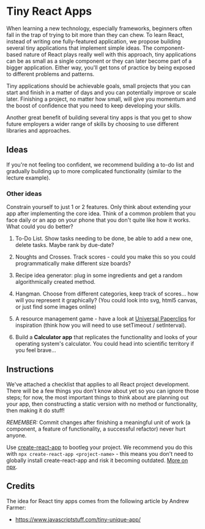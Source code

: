 # Tiny React Apps

When learning a new technology, especially frameworks, beginners often fall in the trap of trying to bit more than they can chew. To learn React, instead of writing one fully-featured application, we propose building several tiny applications that implement simple ideas. The component-based nature of React plays really well with this approach, tiny applications can be as small as a single component or they can later become part of a bigger application. Either way, you'll get tons of practice by being exposed to different problems and patterns.

Tiny applications should be achievable goals, small projects that you can start and finish in a matter of days and you can potentially improve or scale later. Finishing a project, no matter how small, will give you momentum and the boost of confidence that you need to keep developing your skills.

Another great benefit of building several tiny apps is that you get to show future employers a wider range of skills by choosing to use different libraries and approaches.

## Ideas

If you're not feeling too confident, we recommend building a to-do list and gradually building up to more complicated functionality (similar to the lecture example).

### Other ideas

Constrain yourself to just 1 or 2 features. Only think about extending your app after implementing the core idea. Think of a common problem that you face daily or an app on your phone that you don't quite like how it works. What could you do better?

1. To-Do List. Show tasks needing to be done, be able to add a new one, delete tasks. Maybe rank by due-date?

2. Noughts and Crosses. Track scores - could you make this so you could programmatically make different size boards?

3. Recipe idea generator: plug in some ingredients and get a random algorithmically created method.

4. Hangman. Choose from different categories, keep track of scores... how will you represent it graphically? (You could look into svg, html5 canvas, or just find some images online)

5. A resource management game - have a look at [Universal Paperclips](http://www.decisionproblem.com/paperclips/index2.html) for inspiration (think how you will need to use setTimeout / setInterval).

6. Build a **Calculator app** that replicates the functionality and looks of your operating system's calculator. You could head into scientific territory if you feel brave...

## Instructions

We've attached a checklist that applies to all React project development. There will be a few things you don't know about yet so you can ignore those steps; for now, the most important things to think about are planning out your app, then constructing a static version with no method or functionality, then making it do stuff!

_REMEMBER:_ Commit changes after finishing a meaningful unit of work (a component, a feature of functionality, a successful refactor) never hurt anyone.

Use [create-react-app](https://github.com/facebook/create-react-app) to bootleg your project. We recommend you do this with `npx create-react-app <project-name>` - this means you don't need to globally install create-react-app and risk it becoming outdated. [More on npx](https://www.npmjs.com/package/npx).

## Credits

The idea for React tiny apps comes from the following article by Andrew Farmer:

- https://www.javascriptstuff.com/tiny-unique-app/